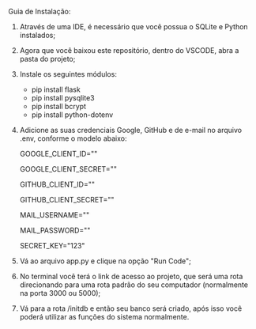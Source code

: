 Guia de Instalação:

1. Através de uma IDE, é necessário que você possua o SQLite e Python instalados;
2. Agora que você baixou este repositório, dentro do VSCODE, abra a pasta do projeto;
3. Instale os seguintes módulos:
	- pip install flask
	- pip install pysqlite3
	- pip install bcrypt
  	- pip install python-dotenv
4. Adicione as suas credenciais Google, GitHub e de e-mail no arquivo .env, conforme o modelo abaixo:
	
 	GOOGLE_CLIENT_ID="" 
	
 	GOOGLE_CLIENT_SECRET=""
	
	GITHUB_CLIENT_ID=""
	
	GITHUB_CLIENT_SECRET=""
	
	MAIL_USERNAME=""
	
	MAIL_PASSWORD=""
	
	SECRET_KEY="123"
 
5. Vá ao arquivo app.py e clique na opção "Run Code";
6. No terminal você terá o link de acesso ao projeto, que será uma rota direcionando para uma rota padrão do seu computador (normalmente na porta 3000 ou 5000);
7. Vá para a rota /initdb e então seu banco será criado, após isso você poderá utilizar as funções do sistema normalmente.
